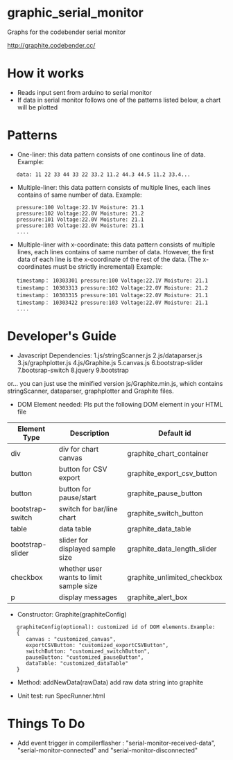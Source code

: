 # graphic_serial_monitor
Graphs for the codebender serial monitor

http://graphite.codebender.cc/

# How it works

- Reads input sent from arduino to serial monitor
- If data in serial monitor follows one of the patterns listed below, a chart will be plotted

# Patterns

- One-liner: this data pattern consists of one continous line of data. Example:

```
   data: 11 22 33 44 33 22 33.2 11.2 44.3 44.5 11.2 33.4...
```

- Multiple-liner: this data pattern consists of multiple lines, each lines contains of same number of data. Example:

```
   pressure:100 Voltage:22.1V Moisture: 21.1
   pressure:102 Voltage:22.0V Moisture: 21.2
   pressure:101 Voltage:22.0V Moisture: 21.1
   pressure:103 Voltage:22.0V Moisture: 21.1
   ....
```

- Multiple-liner with x-coordinate: this data pattern consists of multiple lines, each lines contains of same number of data. However, the first data of each line is the x-coordinate of the rest of the data. (The x-coordinates must be strictly incremental) Example:

```
   timestamp： 10303301 pressure:100 Voltage:22.1V Moisture: 21.1
   timestamp： 10303313 pressure:102 Voltage:22.0V Moisture: 21.2
   timestamp： 10303315 pressure:101 Voltage:22.0V Moisture: 21.1
   timestamp： 10303422 pressure:103 Voltage:22.0V Moisture: 21.1
   ....
```

# Developer's Guide

- Javascript Dependencies:
1.js/stringScanner.js
2.js/dataparser.js
3.js/graphplotter.js
4.js/Graphite.js
5.canvas.js
6.bootstrap-slider
7.bootsrap-switch
8.jquery
9.bootstrap

or... you can just use the minified version
js/Graphite.min.js, which contains stringScanner, dataparser, graphplotter and Graphite files.

- DOM Element needed: Pls put the following DOM element in your HTML file

Element Type | Description   | Default id |
------------ | ------------- | -------------------|
div | div for chart canvas | graphite_chart_container 
button | button for CSV export | graphite_export_csv_button 
button | button for pause/start | graphite_pause_button 
bootstrap-switch | switch for bar/line chart | graphite_switch_button 
table | data table | graphite_data_table
bootstrap-slider | slider for displayed sample size | graphite_data_length_slider
checkbox | whether user wants to limit sample size | graphite_unlimited_checkbox
p | display messages | graphite_alert_box

- Constructor: Graphite(graphiteConfig)

```
   graphiteConfig(optional): customized id of DOM elements.Example:
   {
      canvas : "customized_canvas",
      exportCSVButton: "customized_exportCSVButton",
      switchButton: "customized_switchButton",
      pauseButton: "customized_pauseButton",
      dataTable: "customized_dataTable"
   }
```

- Method: addNewData(rawData)
add raw data string into graphite

- Unit test: run SpecRunner.html


# Things To Do
- Add event trigger in compilerflasher : "serial-monitor-received-data", "serial-monitor-connected" and "serial-monitor-disconnected"
